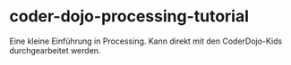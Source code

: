 # coder-dojo-processing-tutorial
Eine kleine Einführung in Processing. Kann direkt mit den CoderDojo-Kids durchgearbeitet werden.
